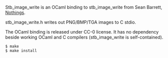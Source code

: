Stb\_image\_write is an OCaml binding to stb\_image\_write from Sean Barrett, [Nothings](http://nothings.org/).

stb\_image\_write.h writes out PNG/BMP/TGA images to C stdio.

The OCaml binding is released under CC-0 license.  It has no dependency beside
working OCaml and C compilers (stb\_image\_write is self-contained).

```shell
$ make
$ make install
```
